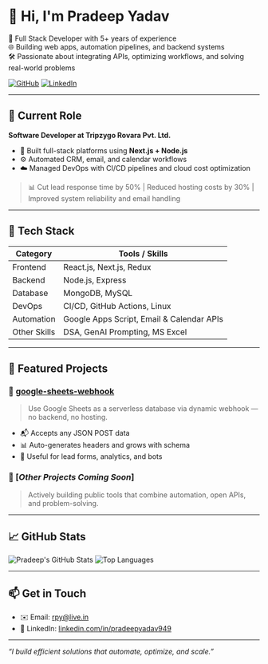 # 👋 Hi, I'm Pradeep Yadav

🚀 Full Stack Developer with 5+ years of experience  
🌐 Building web apps, automation pipelines, and backend systems  
🛠️ Passionate about integrating APIs, optimizing workflows, and solving real-world problems

[![GitHub](https://img.shields.io/badge/GitHub-pradeepyadav949-black?style=flat&logo=github)](https://github.com/pradeepyadav949)
[![LinkedIn](https://img.shields.io/badge/LinkedIn-pradeepyadav949-blue?style=flat&logo=linkedin)](https://linkedin.com/in/pradeepyadav949)

---

## 💼 Current Role

**Software Developer at Tripzygo Rovara Pvt. Ltd.**

- 🧱 Built full-stack platforms using **Next.js + Node.js**
- ⚙️ Automated CRM, email, and calendar workflows
- ☁️ Managed DevOps with CI/CD pipelines and cloud cost optimization

> 📊 Cut lead response time by 50% | Reduced hosting costs by 30% | Improved system reliability and email handling

---

## 🧰 Tech Stack

| Category       | Tools / Skills |
|----------------|----------------|
| Frontend       | React.js, Next.js, Redux |
| Backend        | Node.js, Express |
| Database       | MongoDB, MySQL |
| DevOps         | CI/CD, GitHub Actions, Linux |
| Automation     | Google Apps Script, Email & Calendar APIs |
| Other Skills   | DSA, GenAI Prompting, MS Excel |

---

## 🚀 Featured Projects

### 🔗 [google-sheets-webhook](https://github.com/pradeepyadav949/google-sheets-webhook)
> Use Google Sheets as a serverless database via dynamic webhook — no backend, no hosting.

- 📬 Accepts any JSON POST data
- 📊 Auto-generates headers and grows with schema
- 📎 Useful for lead forms, analytics, and bots

### 🔗 [*Other Projects Coming Soon*]
> Actively building public tools that combine automation, open APIs, and problem-solving.

---

## 📈 GitHub Stats

![Pradeep's GitHub Stats](https://github-readme-stats.vercel.app/api?username=pradeepyadav949&show_icons=true&theme=radical)
![Top Languages](https://github-readme-stats.vercel.app/api/top-langs/?username=pradeepyadav949&layout=compact)

---

## 📫 Get in Touch

- ✉️ Email: [rpy@live.in](mailto:rpy@live.in)
- 💼 LinkedIn: [linkedin.com/in/pradeepyadav949](https://www.linkedin.com/in/pradeepyadav949)

---

_“I build efficient solutions that automate, optimize, and scale.”_
